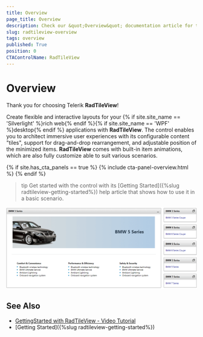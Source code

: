 ```yaml
---
title: Overview
page_title: Overview
description: Check our &quot;Overview&quot; documentation article for the RadTileView {{ site.framework_name }} control.
slug: radtileview-overview
tags: overview
published: True
position: 0
CTAControlName: RadTileView
---
```


# Overview

Thank you for choosing Telerik __RadTileView__!			

Create flexible and interactive layouts for your {% if site.site_name == 'Silverlight' %}rich web{% endif %}{% if site.site_name == 'WPF' %}desktop{% endif %} applications with __RadTileView__. The control enables you to architect immersive user experiences with its configurable content "tiles", support for drag-and-drop rearrangement, and adjustable position of the minimized items. __RadTileView__ comes with built-in item animations, which are also fully customize able to suit various scenarios.

{% if site.has_cta_panels == true %}
{% include cta-panel-overview.html %}
{% endif %}

>tip Get started with the control with its [Getting Started]({%slug radtileview-getting-started%}) help article that shows how to use it in a basic scenario.

![Rad Tile View - overview](images/tileview_overview.png)

## See Also
 * [GettingStarted with RadTileView - Video Tutorial](http://tv.telerik.com/silverlight/video/introduction-radtileview-silverlight)
 * [Getting Started]({%slug radtileview-getting-started%})
